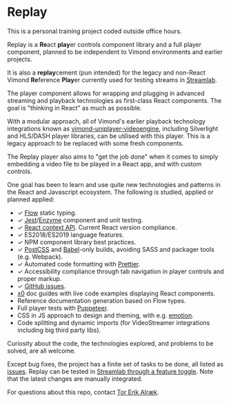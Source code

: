 # Replay

This is a personal training project coded outside office hours.

Replay is a **Re**act **play**er controls component library and a full player component, planned to be independent to Vimond environments and earlier projects.

It is also a **replay**cement (pun intended) for the legacy and non-React Vimond **Re**ference **Play**er currently used for testing streams in [Streamlab](http://streamlab.ops.vmp.vimondtv.com/). 

The player component allows for wrapping and plugging in advanced streaming and playback technologies as first-class React components. The goal is "thinking in React" as much as possible.

With a modular approach, all of Vimond's earlier playback technology integrations known as [vimond-uniplayer-videoengine](https://github.com/vimond/vimond-uniplayer-videoengine), including Silverlight and HLS/DASH player libraries, can be utilised with this player. This is a legacy approach to be replaced with some fresh components.

The Replay player also aims to "get the job done" when it comes to simply embedding a video file to be played in a React app, and with custom controls.

One goal has been to learn and use quite new technologies and patterns in the React and Javascript ecosystem. The following is studied, applied or planned applied:

* ✓ [Flow](https://flow.org) static typing.
* ✓ [Jest](https://jestjs.io/)/[Enzyme](https://airbnb.io/enzyme/) component and unit testing.
* ✓ [React context API](https://reactjs.org/docs/context.html). Current React version compliance.
* ✓ ES2018/ES2019 language features.
* ✓ NPM component library best practices. 
* ✓ [PostCSS](https://postcss.org/) and [Babel](https://babeljs.io/)-only builds, avoiding SASS and packager tools (e.g. Webpack).
* ✓ Automated code formatting with [Prettier](https://prettier.io/).
* ✓ Accessibility compliance through tab navigation in player controls and proper markup.
* ✓ [GitHub issues](https://github.com/vimond/replay/issues/).
* [x0](https://compositor.io/x0/) doc guides with live code examples displaying React components.
* Reference documentation generation based on Flow types.
* Full player tests with [Puppeteer](https://developers.google.com/web/tools/puppeteer/).
* CSS in JS approach to design and theming, with e.g. [emotion](https://emotion.sh/).
* Code splitting and dynamic imports (for VideoStreamer integrations including big third party libs).

Curiosity about the code, the technologies explored, and problems to be solved, are all welcome.

Except bug fixes, the project has a finite set of tasks to be done, all listed as [issues](https://github.com/vimond/replay/issues). Replay can be tested in [Streamlab through a feature toggle](https://streamlab.ops.vmp.vimondtv.com/?features=replay). Note that the latest changes are manually integrated.

For questions about this repo, contact [Tor Erik Alræk](mailto:torerik@vimond.com).